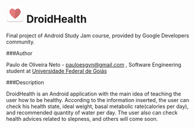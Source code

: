 ![droidHealth_icon](./droidHealth.png) DroidHealth
=========================================================
Final project of Android Study Jam course, provided by Google Developers community.

###Author

Paulo de Oliveira Neto - pauloesgyn@gmail.com , Software Engineering student at [Universidade Federal de Goiás](https://www.ufg.br/)

###Description

DroidHealth is an Android application with the main idea of teaching the user how to be healthy. According to the information inserted, the user can check his health state, ideal weight, basal metabolic rate(calories per day), and recommended quantity of water per day. The user also can check health advices related to slepness, and others will come soon.
